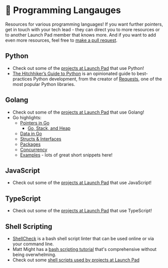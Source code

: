 # 💬 Programming Langauges

Resources for various programming languages! If you want further pointers, get
in touch with your tech lead - they can direct you to more resources or to
another Launch Pad member that knows more. And if you want to add even more
resources, feel free to [make a pull request](../CONTRIBUTING.md).

## Python

* Check out some of the
  [projects at Launch Pad](https://github.com/ubclaunchpad?language=python)
  that use Python!
* [The Hitchhiker’s Guide to Python](https://docs.python-guide.org) is an
  opinionated guide to best-practices Python development, from the creator of
  [Requests](http://docs.python-requests.org/en/latest/), one of the most
  popular Python libraries.

## Golang

* Check out some of the
  [projects at Launch Pad](https://github.com/ubclaunchpad?language=go)
  that use Golang!
* Go highlights:
  * [Pointers in Go](https://www.golang-book.com/books/intro/8)
    * [Go, Stack, and Heap](https://stackoverflow.com/questions/10866195/stack-vs-heap-allocation-of-structs-in-go-and-how-they-relate-to-garbage-collec)
  * [Data in Go](https://golang.org/doc/effective_go.html?#data)
  * [Structs & Interfaces](https://www.golang-book.com/books/intro/9)
  * [Packages](https://www.golang-book.com/books/intro/11)
  * [Concurrency](https://golang.org/doc/effective_go.html?#concurrency)
  * [Examples](https://gobyexample.com/) - lots of great short snippets here!

## JavaScript

* Check out some of the [projects at Launch Pad](https://github.com/ubclaunchpad?language=javascript) that use JavaScript!

## TypeScript

* Check out some of the [projects at Launch Pad](https://github.com/search?q=topic%3Atypescript+org%3Aubclaunchpad&type=Repositories) that use TypeScript!

## Shell Scripting

* [ShellCheck](https://www.shellcheck.net) is a bash shell script linter
  that can be used online or via your command line.
* Matt Might has a
  [bash scripting tutorial](http://matt.might.net/articles/bash-by-example/)
  that's comprehensive without being overwhelming.
* Check out some [shell scripts used by projects at Launch Pad](https://sourcegraph.com/search?q=repo:ubclaunchpad/*+lang:shell&patternType=literal)
